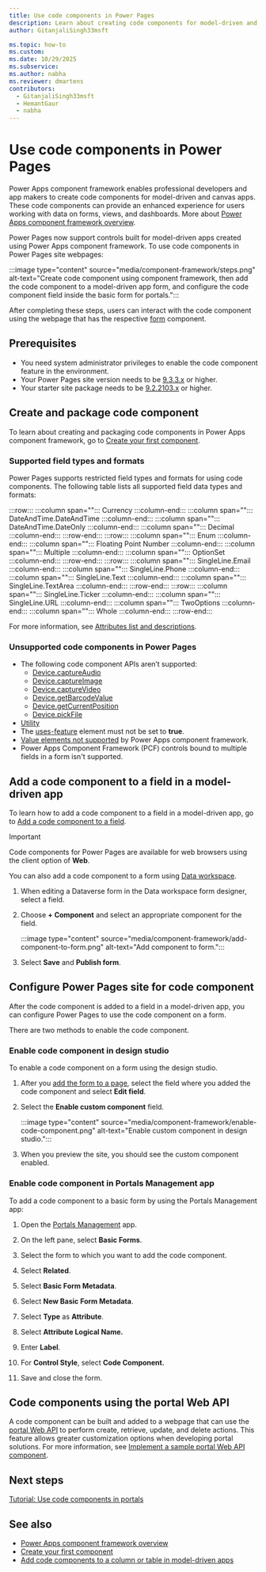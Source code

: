 ```yaml
---
title: Use code components in Power Pages
description: Learn about creating code components for model-driven and canvas apps using Power Apps component framework inside Power Pages.
author: GitanjaliSingh33msft

ms.topic: how-to
ms.custom: 
ms.date: 10/29/2025
ms.subservice: 
ms.author: nabha
ms.reviewer: dmartens
contributors:
  - GitanjaliSingh33msft
  - HemantGaur
  - nabha
---
```


# Use code components in Power Pages

Power Apps component framework enables professional developers and app makers to create code components for model-driven and canvas apps. These code components can provide an enhanced experience for users working with data on forms, views, and dashboards. More about [Power Apps component framework overview](/power-apps/developer/component-framework/overview).

Power Pages now support controls built for model-driven apps created using Power Apps component framework. To use code components in Power Pages site webpages:

:::image type="content" source="media/component-framework/steps.png" alt-text="Create code component using component framework, then add the code component to a model-driven app form, and configure the code component field inside the basic form for portals.":::

After completing these steps, users can interact with the code component using the webpage that has the respective [form](../getting-started/add-form.md) component.  

## Prerequisites

- You need system administrator privileges to enable the code component feature in the environment.
- Your Power Pages site version needs to be [9.3.3.x](/power-apps/maker/portals/versions/version-9.3.3.x) or higher.
- Your starter site package needs to be [9.2.2103.x](/power-apps/maker/portals/versions/package-version-9.2.2103) or higher.

## Create and package code component

To learn about creating and packaging code components in Power Apps component framework, go to [Create your first component](/power-apps/developer/component-framework/implementing-controls-using-typescript).

### Supported field types and formats

Power Pages supports restricted field types and formats for using code components. The following table lists all supported field data types and formats:

:::row:::
   :::column span="":::
      Currency
   :::column-end:::
   :::column span="":::
      DateAndTime.DateAndTime
   :::column-end:::
   :::column span="":::
      DateAndTime.DateOnly
   :::column-end:::
   :::column span="":::
      Decimal
   :::column-end:::
:::row-end:::
:::row:::
   :::column span="":::
      Enum
   :::column-end:::
   :::column span="":::
      Floating Point Number
   :::column-end:::
   :::column span="":::
      Multiple
   :::column-end:::
   :::column span="":::
      OptionSet
   :::column-end:::
:::row-end:::
:::row:::
   :::column span="":::
      SingleLine.Email
   :::column-end:::
   :::column span="":::
      SingleLine.Phone
   :::column-end:::
   :::column span="":::
      SingleLine.Text
   :::column-end:::
   :::column span="":::
      SingleLine.TextArea
   :::column-end:::
:::row-end:::
:::row:::
   :::column span="":::
      SingleLine.Ticker
   :::column-end:::
   :::column span="":::
      SingleLine.URL
   :::column-end:::
   :::column span="":::
      TwoOptions
   :::column-end:::
   :::column span="":::
      Whole
   :::column-end:::
:::row-end:::

For more information, see [Attributes list and descriptions](/power-apps/developer/component-framework/manifest-schema-reference/property#remarks).

### Unsupported code components in Power Pages

- The following code component APIs aren’t supported:
    - [Device.captureAudio](/power-apps/developer/component-framework/reference/device/captureaudio)
    - [Device.captureImage](/power-apps/developer/component-framework/reference/device/captureimage)
    - [Device.captureVideo](/power-apps/developer/component-framework/reference/device/capturevideo)
    - [Device.getBarcodeValue](/power-apps/developer/component-framework/reference/device/getbarcodevalue)
    - [Device.getCurrentPosition](/power-apps/developer/component-framework/reference/device/getcurrentposition)
    - [Device.pickFile](/power-apps/developer/component-framework/reference/device/pickfile)
- [Utility](/power-apps/developer/component-framework/reference/utility)
- The [uses-feature](/power-apps/developer/component-framework/manifest-schema-reference/uses-feature) element must not be set to **true**.
- [Value elements not supported](/power-apps/developer/component-framework/manifest-schema-reference/property#value-elements-that-are-not-supported) by Power Apps component framework.
- Power Apps Component Framework (PCF) controls bound to multiple fields in a form isn't supported.

## Add a code component to a field in a model-driven app

To learn how to add a code component to a field in a model-driven app, go to [Add a code component to a field](/power-apps/developer/component-framework/add-custom-controls-to-a-field-or-entity#add-a-code-component-to-a-column).

> [!IMPORTANT]
> Code components for Power Pages are available for web browsers using the client option of **Web**.

You can also add a code component to a form using [Data workspace](data-workspace-forms.md).

1. When editing a Dataverse form in the Data workspace form designer, select a field.

1. Choose **+ Component** and select an appropriate component for the field.

    :::image type="content" source="media/component-framework/add-component-to-form.png" alt-text="Add component to form.":::

1. Select **Save** and **Publish form**.

## Configure Power Pages site for code component

After the code component is added to a field in a model-driven app, you can configure Power Pages to use the code component on a form.

There are two methods to enable the code component.

### Enable code component in design studio

To enable a code component on a form using the design studio.

1. After you [add the form to a page](../getting-started/add-form.md), select the field where you added the code component and select **Edit field**.

1. Select the **Enable custom component** field.

    :::image type="content" source="media/component-framework/enable-code-component.png" alt-text="Enable custom component in design studio.":::

1. When you preview the site, you should see the custom component enabled.

### Enable code component in Portals Management app

To add a code component to a basic form by using the Portals Management app:

1. Open the [Portals Management](portal-management-app.md) app.

1. On the left pane, select **Basic Forms**.

1. Select the form to which you want to add the code component.

1. Select **Related**.

1. Select **Basic Form Metadata**.

1. Select **New Basic Form Metadata**.

1. Select **Type** as **Attribute**.

1. Select **Attribute Logical Name.**

1. Enter **Label**.

1. For **Control Style**, select **Code Component.**

1. Save and close the form.

## Code components using the portal Web API

A code component can be built and added to a webpage that can use the [portal Web API](web-api-overview.md) to perform create, retrieve, update, and delete actions. This feature allows greater customization options when developing portal solutions. For more information, see [Implement a sample portal Web API component](implement-webapi-component.md).

## Next steps

[Tutorial: Use code components in portals](component-framework-tutorial.md)

## See also

- [Power Apps component framework overview](/power-apps/developer/component-framework/overview) 
- [Create your first component](/power-apps/developer/component-framework/implementing-controls-using-typescript) 
- [Add code components to a column or table in model-driven apps](/power-apps/developer/component-framework/add-custom-controls-to-a-field-or-entity)


